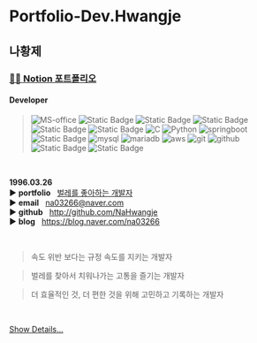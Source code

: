 # Portfolio-Dev.Hwangje

## 나황제  

### [👨‍💻 Notion 포트폴리오](https://0326.notion.site/ver0-1-e646e86ba9d0440683142ed21132b2eb?pvs=4)

#### Developer
> <img alt="MS-office" src="https://img.shields.io/badge/Microsoft--Office-%23D83B01?style=flat-square&logo=microsoftoffice"> <img alt="Static Badge" src="https://img.shields.io/badge/Markdown-%23000000?style=flat-square&logo=markdown&logoColor=white"> <img alt="Static Badge" src="https://img.shields.io/badge/notion-%23000000?style=flat-square&logo=notion&logoColor=white">    <img alt="Static Badge" src="https://img.shields.io/badge/HTML5-%23E34F26?style=flat-square&logo=html5&logoColor=white"> <img alt="Static Badge" src="https://img.shields.io/badge/CSS3-%231572B6?style=flat-square&logo=css3&logoColor=white"> <img alt="Static Badge" src="https://img.shields.io/badge/JavaScript-%23F7DF1E?style=flat-square&logo=javascript&logoColor=white">   <img alt="C" src="https://img.shields.io/badge/-%23A8B9CC?style=flat-square&logo=c&logoColor=white"> <img alt="Python" src="https://img.shields.io/badge/Python-%233776AB?style=flat-square&logo=python&logoColor=white"> <img alt="springboot" src="https://img.shields.io/badge/Spring--Boot-%236DB33F?style=flat-square&logo=springboot&logoColor=white">   <img alt="Static Badge" src="https://img.shields.io/badge/Gradle-%2302303A?style=flat-square&logo=gradle&logoColor=white">   <img alt="mysql" src="https://img.shields.io/badge/MySQL-%234479A1?style=flat-square&logo=mysql&logoColor=white"> <img alt="mariadb" src="https://img.shields.io/badge/MariaDB-%23003545?style=flat-square&logo=mariadb&logoColor=white"> <img alt="aws" src="https://img.shields.io/badge/AmazonAWS-%23232F3E?style=flat-square&logo=amazonaws">   <img alt="git" src="https://img.shields.io/badge/-Git-F05032?style=flat-square&logo=git&logoColor=white" />  <img alt="github" src="https://img.shields.io/badge/GitHub-%23181717?style=flat-square&logo=github"> <img alt="Static Badge" src="https://img.shields.io/badge/Visual_Studio_Code-%23007ACC?style=flat-square&logo=visualstudiocode&logoColor=white"> <img alt="Static Badge" src="https://img.shields.io/badge/Intellij_IDEA-%23000000?style=flat-square&logo=intellijidea&logoColor=white">  

 





<br/>

**1996.03.26**  
▶️ **portfolio**&nbsp;&nbsp;&nbsp;[벌레를 좋아하는 개발자](https://0326.notion.site/ver0-1-e646e86ba9d0440683142ed21132b2eb?pvs=4)  
▶️ **email**&nbsp;&nbsp;&nbsp;na03266@naver.com  
▶️ **github**&nbsp;&nbsp;&nbsp;http://github.com/NaHwangje  
▶️ **blog**&nbsp;&nbsp;&nbsp;https://blog.naver.com/na03266

<br/>

> 속도 위반 보다는 규정 속도를 지키는 개발자

> 벌레를 찾아서 치워나가는 고통을 즐기는 개발자

> 더 효율적인 것, 더 편한 것을 위해 고민하고 기록하는 개발자


<br/>

[Show Details...](https://github.com/NaHwangje/)  
